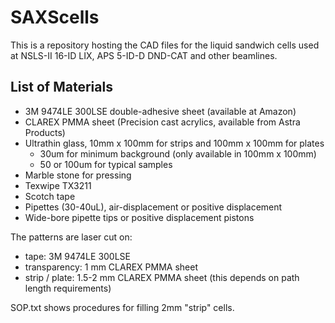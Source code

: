 # SAXScells

This is a repository hosting the CAD files for the liquid sandwich cells used at NSLS-II 16-ID LIX, APS 5-ID-D DND-CAT and other beamlines. 

## List of Materials

- 3M 9474LE 300LSE double-adhesive sheet (available at Amazon)
- CLAREX PMMA sheet (Precision cast acrylics, available from Astra Products)
- Ultrathin glass, 10mm x 100mm for strips and 100mm x 100mm for plates
  - 30um for minimum background (only available in 100mm x 100mm)
  - 50 or 100um for typical samples
- Marble stone for pressing
- Texwipe TX3211
- Scotch tape
- Pipettes (30-40uL), air-displacement or positive displacement
- Wide-bore pipette tips or positive displacement pistons

The patterns are laser cut on:
- tape: 3M 9474LE 300LSE
- transparency: 1 mm CLAREX PMMA sheet
- strip / plate: 1.5-2 mm CLAREX PMMA sheet (this depends on path length requirements)

SOP.txt shows procedures for filling 2mm "strip" cells.

